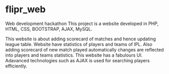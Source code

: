 # flipr_web
Web development hackathon
This project is a website developed in PHP, HTML, CSS, BOOTSTRAP, AJAX, MySQL.

This website is about adding scorecard of matches and hence updating league table. Website have statistics of players and teams of IPL. 
Also adding scorecard of new match played automatically changes are reflected into players and teams statistics. This website has a fabulours UI.
Adavanced technologies such as AJAX is used for searching players efficiently.
